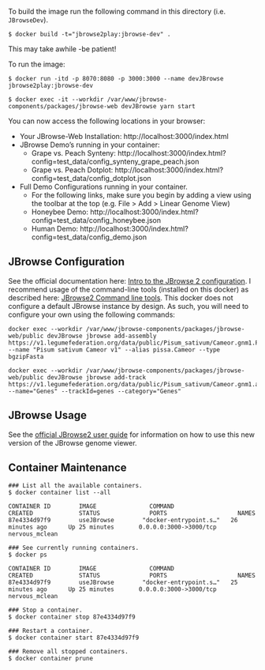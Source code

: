 
To build the image run the following command in this directory (i.e. `JBrowseDev`).
```
$ docker build -t="jbrowse2play:jbrowse-dev" .
```
This may take awhile -be patient!

To run the image:
```
$ docker run -itd -p 8070:8080 -p 3000:3000 --name devJBrowse jbrowse2play:jbrowse-dev

$ docker exec -it --workdir /var/www/jbrowse-components/packages/jbrowse-web devJBrowse yarn start
```

You can now access the following locations in your browser:
 - Your JBrowse-Web Installation: http://localhost:3000/index.html
 - JBrowse Demo’s running in your container:
    - Grape vs. Peach Synteny: http://localhost:3000/index.html?config=test_data/config_synteny_grape_peach.json
    - Grape vs. Peach Dotplot: http://localhost:3000/index.html?config=test_data/config_dotplot.json
 - Full Demo Configurations running in your container.
    - For the following links, make sure you begin by adding a view using the toolbar at the top (e.g. File > Add > Linear Genome View)
    - Honeybee Demo: http://localhost:3000/index.html?config=test_data/config_honeybee.json
    - Human Demo: http://localhost:3000/index.html?config=test_data/config_demo.json

## JBrowse Configuration

See the official documentation here: [Intro to the JBrowse 2 configuration](http://jbrowse.org/jb2/docs/config_basic). I recommend usage of the command-line tools (installed on this docker) as described here: [JBrowse2 Command line tools](http://jbrowse.org/jb2/docs/cli).
This docker does not configure a default JBrowse instance by design. As such, you will need to configure your own using the following commands:

```
docker exec --workdir /var/www/jbrowse-components/packages/jbrowse-web/public devJBrowse jbrowse add-assembly https://v1.legumefederation.org/data/public/Pisum_sativum/Cameor.gnm1.P4FG/pissa.Cameor.gnm1.P4FG.genome_main.fna.gz --name "Pisum sativum Cameor v1" --alias pissa.Cameor --type bgzipFasta

docker exec --workdir /var/www/jbrowse-components/packages/jbrowse-web/public devJBrowse jbrowse add-track https://v1.legumefederation.org/data/public/Pisum_sativum/Cameor.gnm1.ann1.7SZR/pissa.Cameor.gnm1.ann1.7SZR.gene_models_main.gff3.gz.csi --name="Genes" --trackId=genes --category="Genes"
```

## JBrowse Usage

See the [official JBrowse2 user guide](http://jbrowse.org/jb2/docs/user_navigation) for information on how to use this new version of the JBrowse genome viewer.

## Container Maintenance

```
### List all the available containers.
$ docker container list --all

CONTAINER ID        IMAGE               COMMAND                  CREATED             STATUS              PORTS                    NAMES
87e4334d97f9        useJBrowse        "docker-entrypoint.s…"   26 minutes ago      Up 25 minutes       0.0.0.0:3000->3000/tcp   nervous_mclean

### See currently running containers.
$ docker ps

CONTAINER ID        IMAGE               COMMAND                  CREATED             STATUS              PORTS                    NAMES
87e4334d97f9        useJBrowse        "docker-entrypoint.s…"   25 minutes ago      Up 25 minutes       0.0.0.0:3000->3000/tcp   nervous_mclean

### Stop a container.
$ docker container stop 87e4334d97f9

### Restart a container.
$ docker container start 87e4334d97f9

### Remove all stopped containers.
$ docker container prune
```
